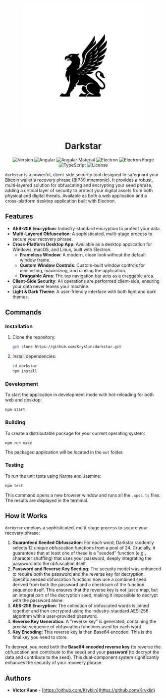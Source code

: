 <p align="center">
  <picture>
    <source media="(prefers-color-scheme: dark)" srcset="public/assets/img/logo-white.png">
    <img src="public/assets/img/logo-black.png" alt="Darkstar Logo" width="400">
  </picture>
</p>

<h1 align="center">Darkstar</h1>

<p align="center">
  <img src="https://img.shields.io/badge/version-1.1.0-blue" alt="Version"/>
  <img src="https://img.shields.io/badge/Angular-v20.3.0-dd0031?logo=angular" alt="Angular"/>
  <img src="https://img.shields.io/badge/Angular%20Material-v20.2.5-blue?logo=angular" alt="Angular Material"/>
  <img src="https://img.shields.io/badge/Electron-v38.2.0-blue?logo=electron" alt="Electron"/>
  <img src="https://img.shields.io/badge/Electron%20Forge-v7.9.0-blue?logo=electron" alt="Electron Forge"/>
  <img src="https://img.shields.io/badge/TypeScript-v5.9.2-blue?logo=typescript" alt="TypeScript"/>
  <img src="https://img.shields.io/badge/license-MIT-green" alt="License"/>
</p>

`darkstar` is a powerful, client-side security tool designed to safeguard your Bitcoin wallet's recovery phrase (BIP39 mnemonic). It provides a robust, multi-layered solution for obfuscating and encrypting your seed phrase, adding a critical layer of security to protect your digital assets from both physical and digital threats. Available as both a web application and a cross-platform desktop application built with Electron.

## Features

- **AES-256 Encryption**: Industry-standard encryption to protect your data.
- **Multi-Layered Obfuscation**: A sophisticated, multi-stage process to secure your recovery phrase.
- **Cross-Platform Desktop App**: Available as a desktop application for Windows, macOS, and Linux, built with Electron.
  - **Frameless Window**: A modern, clean look without the default window frame.
  - **Custom Window Controls**: Custom-built window controls for minimizing, maximizing, and closing the application.
  - **Draggable Area**: The top navigation bar acts as a draggable area.
- **Client-Side Security**: All operations are performed client-side, ensuring your data never leaves your machine.
- **Light & Dark Theme**: A user-friendly interface with both light and dark themes.

## Commands

### Installation

1.  Clone the repository:
    ```bash
    git clone https://github.com/Kryklin/darkstar.git
    ```
2.  Install dependencies:
    ```bash
    cd darkstar
    npm install
    ```

### Development

To start the application in development mode with hot-reloading for both web and desktop:
```bash
npm start
```

### Building

To create a distributable package for your current operating system:
```bash
npm run make
```
The packaged application will be located in the `out` folder.

### Testing

To run the unit tests using Karma and Jasmine:
```bash
npm test
```
This command opens a new browser window and runs all the `.spec.ts` files. The results are displayed in the terminal.

## How it Works

`darkstar` employs a sophisticated, multi-stage process to secure your recovery phrase:

1.  **Guaranteed Seeded Obfuscation**: For each word, Darkstar randomly selects 12 unique obfuscation functions from a pool of 24. Crucially, it guarantees that at least one of these is a "seeded" function (e.g., character shuffling) that uses your password, deeply integrating the password into the obfuscation itself.
2.  **Password and Reverse Key Seeding**: The security model was enhanced to require both the password and the reverse key for decryption. Specific seeded obfuscation functions now use a combined seed derived from both the password and a checksum of the function sequence itself. This ensures that the reverse key is not just a map, but an integral part of the decryption seed, making it impossible to decrypt with the password alone.
3.  **AES-256 Encryption**: The collection of obfuscated words is joined together and then encrypted using the industry-standard AES-256 algorithm with a user-provided password.
4.  **Reverse Key Generation**: A "reverse key" is generated, containing the precise sequence of obfuscation functions used for each word.
5.  **Key Encoding**: This reverse key is then Base64 encoded. This is the final key you need to store.

To decrypt, you need both the **Base64 encoded reverse key** (to reverse the obfuscation and contribute to the seed) and your **password** (to decrypt the data and contribute to the seed). This dual-component system significantly enhances the security of your recovery phrase.

## Authors

- **Victor Kane** - [https://github.com/Kryklin](https://github.com/Kryklin)
